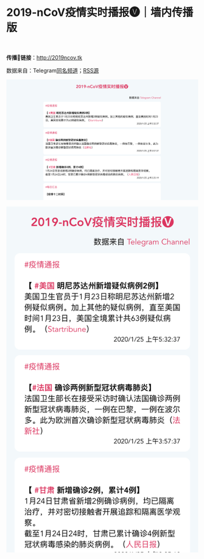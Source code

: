 # 2019-nCoV疫情实时播报🅥｜墙内传播版

<br/>

**传播📣链接**：http://2019ncov.tk

数据来自：Telegram[同名频道](https://t.me/nCoV2019)；[RSS源](https://rsshub.app/telegram/channel/nCoV2019)



![previews](./previews/1.png)

![previews](./previews/2.png)